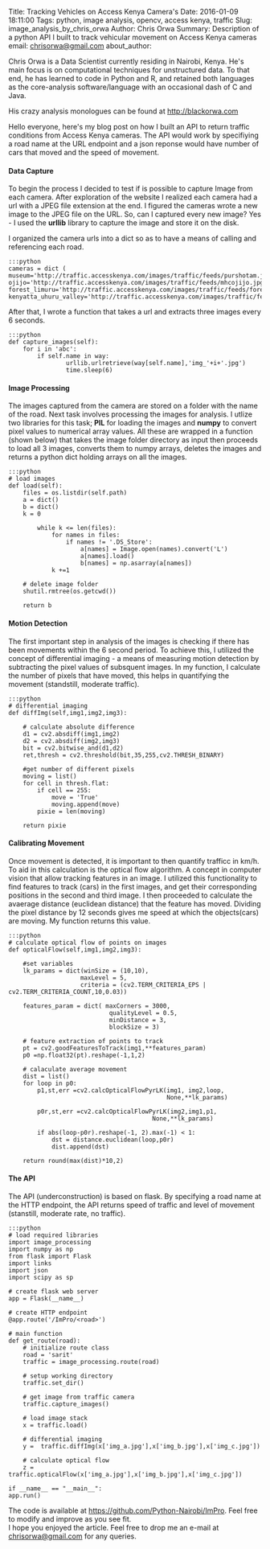 Title: Tracking Vehicles on Access Kenya Camera's
Date: 2016-01-09 18:11:00
Tags: python, image analysis, opencv, access kenya, traffic
Slug: image_analysis_by_chris_orwa
Author: Chris Orwa
Summary: Description of a python API I built to track vehicular movement on Access Kenya cameras
email: chrisorwa@gmail.com
about_author: <p> Chris Orwa is a Data Scientist currently residing in Nairobi, Kenya. He's main focus is on computational techniques for unstructured data. To that end, he has learned to code in Python and R, and retained both languages as the core-analysis software/language with an occasional dash of C and Java. </p><p>His crazy analysis monologues can be found at <a href="http://blackorwa.com" target="_blank">http://blackorwa.com </a></p>

Hello everyone, here's my blog post on how I built an API to return traffic conditions from Access Kenya cameras. The API would work by specifiying a road name at the URL endpoint and a json reponse would have number of cars that moved and the speed of movement.

#### Data Capture
To begin the process I decided to test if is possible to capture Image from each camera. After exploration of the website I realized each camera had a url with a JPEG file extension at the end. I figured the cameras wrote a new image to the JPEG file on the URL. So, can I captured every new image? Yes - I used the **urllib** library to capture the image and store it on the disk.

I organized the camera urls into a dict so as to have a means of calling and referencing each road.

    :::python
    cameras = dict (
    museum='http://traffic.accesskenya.com/images/traffic/feeds/purshotam.jpg',
    ojijo='http://traffic.accesskenya.com/images/traffic/feeds/mhcojijo.jpg',
    forest_limuru='http://traffic.accesskenya.com/images/traffic/feeds/forestlimuru.jpg?',
    kenyatta_uhuru_valley='http://traffic.accesskenya.com/images/traffic/feeds/barclaysplaza.jpg',)

After that, I wrote a function that takes a url and extracts three images every 6 seconds.

    :::python
    def capture_images(self):
        for i in 'abc':
            if self.name in way:
                    urllib.urlretrieve(way[self.name],'img_'+i+'.jpg')
                    time.sleep(6)

#### Image Processing
The images captured from the camera are stored on a folder with the name of the road. Next task involves processing the images for analysis. I utlize two libraries for this task; **PIL** for loading the images and **numpy** to convert pixel values to numerical array values. All these are wrapped in a function (shown below) that takes the image folder directory as input then proceeds to load all 3 images, converts them to numpy arrays, deletes the images and returns a python dict holding arrays on all the images.

    :::python
    # load images
    def load(self):
        files = os.listdir(self.path)
        a = dict()
        b = dict()
        k = 0

            while k <= len(files):
                for names in files:
                    if names != '.DS_Store':
                        a[names] = Image.open(names).convert('L')
                        a[names].load()
                        b[names] = np.asarray(a[names])
                k +=1

        # delete image folder
        shutil.rmtree(os.getcwd())

        return b

#### Motion Detection
The first important step in analysis of the images is checking if there has been movements within the 6 second period. To achieve this, I utilized the concept of differential imaging - a means of measuring motion detection by subtracting the pixel values of subsquent images. In my function, I calculate the number of pixels that have moved, this helps in quantifying the movement (standstill, moderate traffic).

    :::python
    # differential imaging
    def diffImg(self,img1,img2,img3):

        # calculate absolute difference
        d1 = cv2.absdiff(img1,img2)
        d2 = cv2.absdiff(img2,img3)
        bit = cv2.bitwise_and(d1,d2)
        ret,thresh = cv2.threshold(bit,35,255,cv2.THRESH_BINARY)

        #get number of different pixels
        moving = list()
        for cell in thresh.flat:
            if cell == 255:
                move = 'True'
                moving.append(move)
            pixie = len(moving)

        return pixie

#### Calibrating Movement
Once movement is detected, it is important to then quantify trafficc in km/h. To aid in this calculation is the optical flow algorithm. A concept in computer vision that allow tracking features in an image. I utilized this functionality to find features to track (cars) in the first images, and get their corresponding positions in the second and third image. I then proceeded to calculate the avaerage distance (euclidean distance) that the feature has moved. Dividing the pixel distance by 12 seconds gives me speed at which the objects(cars) are moving. My function returns this value.

    :::python
    # calculate optical flow of points on images
    def opticalFlow(self,img1,img2,img3):

        #set variables
        lk_params = dict(winSize = (10,10),
                        maxLevel = 5,
                        criteria = (cv2.TERM_CRITERIA_EPS | cv2.TERM_CRITERIA_COUNT,10,0.03))

        features_param = dict( maxCorners = 3000,
                                qualityLevel = 0.5,
                                minDistance = 3,
                                blockSize = 3)

        # feature extraction of points to track
        pt = cv2.goodFeaturesToTrack(img1,**features_param)
        p0 =np.float32(pt).reshape(-1,1,2)

        # calaculate average movement
        dist = list()
        for loop in p0:
            p1,st,err =cv2.calcOpticalFlowPyrLK(img1, img2,loop,
                                                None,**lk_params)

            p0r,st,err =cv2.calcOpticalFlowPyrLK(img2,img1,p1,
                                            None,**lk_params)

            if abs(loop-p0r).reshape(-1, 2).max(-1) < 1:
                dst = distance.euclidean(loop,p0r)
                dist.append(dst)

        return round(max(dist)*10,2)

#### The API
The API (underconstruction) is based on flask. By specifying a road name at the HTTP endpoint, the API returns speed of traffic and level of movement (stanstill, moderate rate, no traffic).

    :::python
    # load required libraries
    import image_processing
    import numpy as np
    from flask import Flask
    import links
    import json
    import scipy as sp

    # create flask web server
    app = Flask(__name__)

    # create HTTP endpoint
    @app.route('/ImPro/<road>')

    # main function
    def get_route(road):
        # initialize route class
        road = 'sarit'
        traffic = image_processing.route(road)

        # setup working directory
        traffic.set_dir()

        # get image from traffic camera
        traffic.capture_images()

        # load image stack
        x = traffic.load()

        # differential imaging
        y =  traffic.diffImg(x['img_a.jpg'],x['img_b.jpg'],x['img_c.jpg'])

        # calculate optical flow
        z = traffic.opticalFlow(x['img_a.jpg'],x['img_b.jpg'],x['img_c.jpg'])

    if __name__ == "__main__":
    app.run()

The code is available at <https://github.com/Python-Nairobi/ImPro>. Feel free to modify and improve as you see fit.  
I hope you enjoyed the article. Feel free to drop me an e-mail at chrisorwa@gmail.com for any queries.
